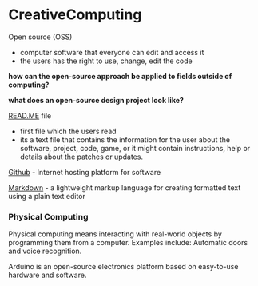 # CreativeComputing

Open source (OSS)

- computer software that everyone can edit and access it
- the users has the right to use, change, edit the code

**how can the open-source approach be applied to fields outside of computing?**

**what does an open-source design project look like?** 

[READ.ME](http://READ.ME) file

- first file which the users read
- its a text file that contains the information for the user about the software, project, code, game, or it might contain instructions, help or details about the patches or updates.

[Github](https://github.com/) - Internet hosting platform for software 

[Markdown](https://www.markdownguide.org/basic-syntax/) - a lightweight markup language for creating formatted text using a plain text editor

### Physical Computing

Physical computing means interacting with real-world objects by programming them from a computer. Examples include: Automatic doors and voice recognition. 

Arduino is an open-source electronics platform based on easy-to-use hardware and software.
